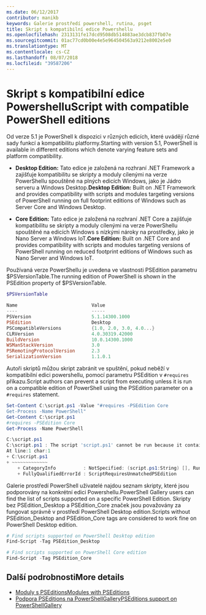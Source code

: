 ```yaml
---
ms.date: 06/12/2017
contributor: manikb
keywords: Galerie prostředí powershell, rutina, psget
title: Skript s kompatibilní edice Powershellu
ms.openlocfilehash: 2313131fe17dcd9508db514883ae3dcb837fb07e
ms.sourcegitcommit: 01ac77cd0b00e4e5e964504563a9212e8002e5e0
ms.translationtype: MT
ms.contentlocale: cs-CZ
ms.lasthandoff: 08/07/2018
ms.locfileid: "39587206"
---
```

# <a name="script-with-compatible-powershell-editions"></a><span data-ttu-id="2958b-103">Skript s kompatibilní edice Powershellu</span><span class="sxs-lookup"><span data-stu-id="2958b-103">Script with compatible PowerShell editions</span></span>

<span data-ttu-id="2958b-104">Od verze 5.1 je PowerShell k dispozici v různých edicích, které uvádějí různé sady funkcí a kompatibilitu platformy.</span><span class="sxs-lookup"><span data-stu-id="2958b-104">Starting with version 5.1, PowerShell is available in different editions which denote varying feature sets and platform compatibility.</span></span>

- <span data-ttu-id="2958b-105">**Desktop Edition:** Tato edice je založená na rozhraní .NET Framework a zajišťuje kompatibilitu se skripty a moduly cílenými na verze PowerShellu spouštěné na plných edicích Windows, jako je Jádro serveru a Windows Desktop.</span><span class="sxs-lookup"><span data-stu-id="2958b-105">**Desktop Edition:** Built on .NET Framework and provides compatibility with scripts and modules targeting versions of PowerShell running on full footprint editions of Windows such as Server Core and Windows Desktop.</span></span>

- <span data-ttu-id="2958b-106">**Core Edition:** Tato edice je založená na rozhraní .NET Core a zajišťuje kompatibilitu se skripty a moduly cílenými na verze PowerShellu spouštěné na edicích Windows s nízkými nároky na prostředky, jako je Nano Server a Windows IoT.</span><span class="sxs-lookup"><span data-stu-id="2958b-106">**Core Edition:** Built on .NET Core and provides compatibility with scripts and modules targeting versions of PowerShell running on reduced footprint editions of Windows such as Nano Server and Windows IoT.</span></span>

<span data-ttu-id="2958b-107">Používaná verze PowerShellu je uvedena ve vlastnosti PSEdition parametru $PSVersionTable.</span><span class="sxs-lookup"><span data-stu-id="2958b-107">The running edition of PowerShell is shown in the PSEdition property of $PSVersionTable.</span></span>

```powershell
$PSVersionTable

Name                           Value
----                           -----
PSVersion                      5.1.14300.1000
PSEdition                      Desktop
PSCompatibleVersions           {1.0, 2.0, 3.0, 4.0...}
CLRVersion                     4.0.30319.42000
BuildVersion                   10.0.14300.1000
WSManStackVersion              3.0
PSRemotingProtocolVersion      2.3
SerializationVersion           1.1.0.1
```

<span data-ttu-id="2958b-108">Autoři skriptů můžou skript zabránit ve spuštění, pokud neběží v kompatibilní edici powershellu, pomocí parametru PSEdition v `#requires` příkazu.</span><span class="sxs-lookup"><span data-stu-id="2958b-108">Script authors can prevent a script from executing unless it is run on a compatible edition of PowerShell using the PSEdition parameter on a `#requires` statement.</span></span>

```powershell
Set-Content C:\script.ps1 -Value "#requires -PSEdition Core
Get-Process -Name PowerShell"
Get-Content C:\script.ps1
#requires -PSEdition Core
Get-Process -Name PowerShell

C:\script.ps1
C:\script.ps1 : The script 'script.ps1' cannot be run because it contained a "#requires" statement for PowerShell editions 'Core'. The edition of PowerShell that is required by the script does not match the currently running PowerShell Desktop edition.
At line:1 char:1
+ C:\script.ps1
+ ~~~~~~~~~~~~~
    + CategoryInfo          : NotSpecified: (script.ps1:String) [], RuntimeException
    + FullyQualifiedErrorId : ScriptRequiresUnmatchedPSEdition
```

<span data-ttu-id="2958b-109">Galerie prostředí PowerShell uživatelé najdou seznam skripty, které jsou podporovány na konkrétní edici Powershellu.</span><span class="sxs-lookup"><span data-stu-id="2958b-109">PowerShell Gallery users can find the list of scripts supported on a specific PowerShell Edition.</span></span>
<span data-ttu-id="2958b-110">Skripty bez PSEdition_Desktop a PSEdition_Core značek jsou považovány za fungovat správně v prostředí PowerShell Desktop edition.</span><span class="sxs-lookup"><span data-stu-id="2958b-110">Scripts without PSEdition_Desktop and PSEdition_Core tags are considered to work fine on PowerShell Desktop edition.</span></span>

```powershell
# Find scripts supported on PowerShell Desktop edition
Find-Script -Tag PSEdition_Desktop

# Find scripts supported on PowerShell Core edition
Find-Script -Tag PSEdition_Core
```

## <a name="more-details"></a><span data-ttu-id="2958b-111">Další podrobnosti</span><span class="sxs-lookup"><span data-stu-id="2958b-111">More details</span></span>

- [<span data-ttu-id="2958b-112">Moduly s PSEditions</span><span class="sxs-lookup"><span data-stu-id="2958b-112">Modules with PSEditions</span></span>](module-psedition-support.md)
- [<span data-ttu-id="2958b-113">Podpora PSEditions na PowerShellGallery</span><span class="sxs-lookup"><span data-stu-id="2958b-113">PSEditions support on PowerShellGallery</span></span>](../how-to/finding-items/searching-by-psedition.md)

